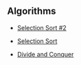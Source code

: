 ## Algorithms

- [Selection Sort #2](https://github.com/jonfernq/Learning/blob/main/Algorithms/SelectionSort2/README.md)
- [Selection Sort](https://github.com/jonfernq/Learning/blob/main/Algorithms/SelectionSort/README.md)

- [Divide and Conquer](https://github.com/jonfernq/Learning/blob/main/Algorithms/DivideAndConquer/README.md)



